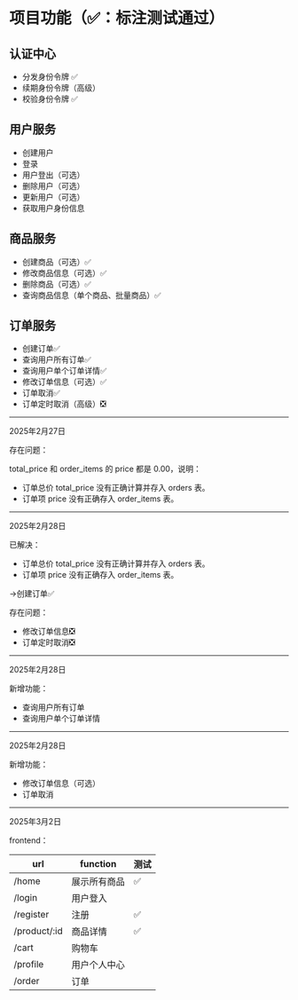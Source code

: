 # 项目功能（✅：标注测试通过）
## 认证中心
- 分发身份令牌 ✅
- 续期身份令牌（高级）
- 校验身份令牌 ✅

## 用户服务
- 创建用户 
- 登录
- 用户登出（可选）
- 删除用户（可选）
- 更新用户（可选）
- 获取用户身份信息

## 商品服务
- 创建商品（可选）✅
- 修改商品信息（可选）✅
- 删除商品（可选）✅
- 查询商品信息（单个商品、批量商品）✅

## 订单服务
- 创建订单✅
- 查询用户所有订单✅
- 查询用户单个订单详情✅
- 修改订单信息（可选）✅
- 订单取消✅
- 订单定时取消（高级）❎

---

2025年2月27日

存在问题：

total_price 和 order_items 的 price 都是 0.00，说明：

- 订单总价 total_price 没有正确计算并存入 orders 表。
- 订单项 price 没有正确存入 order_items 表。

---

2025年2月28日

已解决：

- 订单总价 total_price 没有正确计算并存入 orders 表。
- 订单项 price 没有正确存入 order_items 表。

->创建订单✅

存在问题：

- 修改订单信息❎
- 订单定时取消❎

---

2025年2月28日

新增功能：

- 查询用户所有订单
- 查询用户单个订单详情

---

2025年2月28日

新增功能：

- 修改订单信息（可选）
- 订单取消

---

2025年3月2日

frontend：

|  url   | function  |  测试  |
|  ----  | ----  | ---  |
| /home  | 展示所有商品 |✅|
| /login  | 用户登入 ||
|  /register  |  注册  |✅|
|  /product/:id  |  商品详情  |✅|
|/cart|  购物车  ||
|/profile|  用户个人中心  ||
|/order|  订单  ||






